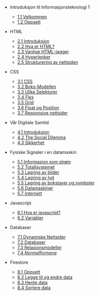 <!-- _navbar.md -->
* Introduksjon til Informasjonsteknologi 1

  * [1.1 Velkommen](./1-introduksjon/velkommen.md)
  * [1.2 Oppsett](./1-introduksjon/oppsett.md)

* HTML
  * [2.1 Introduksjon](./2-html/introduksjon.md)
  * [2.2 Hva er HTML?](./2-html/hva-er-html.md)
  * [2.3 Vanlige HTML-tagger](./2-html/tagger.md)
  * [2.4 Hyperlenker](./2-html/lenker.md)
  * [2.5 Strukturering av nettsiden](2-html/struktur.md)
  
* CSS
  * [3.1 CSS](./3-css/css.md)
  * [3.2 Boks-Modellen](./3-css/cssboksen.md)
  * [3.3 Ulike Selektorer](./3-css/selektor.md)
  * [3.4 Flex](./3-css/flex.md)
  * [3.5 Grid](./3-css/grid.md)
  * [3.6 Float og Position](./3-css/floatogposition.md)
  * [3.7 Responsive nettsider](./3-css/responsive-nettsider.md)

* Vår Digitale Samtid
  * [4.1 Introduksjon](./4-samtid/intro.md)
  * [4.2 The Social Dilemma](./4-samtid/socialdilemma.md)
  * [4.3 Sikkerhet](./4-samtid/sikkerhet.md)

* Fysiske Signaler i en datamaskin
  * [5.1 Informasjon som strøm](./5-signaler/informasjon.md) 
  * [5.2 Totallsystemet](./5-signaler/totallssystemet.md)
  * [5.3 Lagring av bilder](./5-signaler/bilder.md)
  * [5.4 Lagring av lyd](./5-signaler/lyd.md)
  * [5.5 Lagring av bokstaver og symboler](./5-signaler/bokstaver.md)
  * [5.6 Datamaskiner](./5-signaler/datamaskiner.md)
  * [5.7 *Internett*](./5-signaler/kommer.md)

* Javascript
  * [6.1 Hva er javascript?](./6-javascript/introjavascript.md)
  * [6.2 Variabler](./6-javascript/variable.md) 

* Databaser
  * [7.1 Dynamiske Nettsider](./7-databaser/databaseteori.md)
  * [7.2 Databaser](./7-databaser/datamodeller.md)
  * [7.3 Relasjonsmodeller](./7-databaser/relasjonsmodell.md)
  * [7.4 *Normalformene*](./7-databaser/kommer.md)

* Firestore
  * [8.1 Oppsett](./8-firestore/firebase-oppsett.md)
  * [8.2 Legge til og endre data](8-firestore/legge-til-og-endre-data.md)
  * [8.3 Hente data](8-firestore/hente-data-fra-databasen.md)
  * [8.4 Sortere data](8-firestore/sortere-data.md)